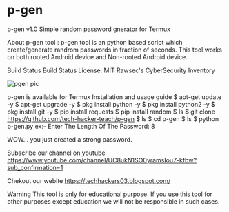 # p-gen
p-gen v1.0
Simple random password gnerator for Termux

About p-gen tool :
p-gen tool is an python based script which create/generate randrom passwords in fraction of seconds. This tool works on both rooted Android device and Non-rooted Android device.

Build Status Build Status License: MIT Rawsec's CyberSecurity Inventory

![pgen pic](https://user-images.githubusercontent.com/62874053/79692257-be1a2d00-8281-11ea-8c11-b36a272eee3b.jpg)

p-gen is available for
Termux
Installation and usage guide
$ apt-get update -y
$ apt-get upgrade -y
$ pkg install python -y 
$ pkg install python2 -y
$ pkg install git -y
$ pip install requests
$ pip install random
$ ls
$ git clone https://github.com/tech-hacker-teach/p-gen
$ ls
$ cd p-gen
$ ls
$ python p-gen.py
ex:- Enter The Length Of The Password: 8

WOW... you just created a strong password.

Subscribe our channel on youtube
https://www.youtube.com/channel/UC8ukN1SO0yramsIou7-kfbw?sub_confirmation=1

Chekout our webite
https://techhackers03.blogspot.com/

Warning
This tool is only for educational purpose. If you use this tool for other purposes except education we will not be responsible in such cases.
